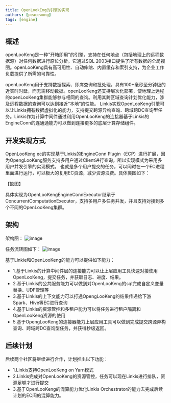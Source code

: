 ```yaml
---
title: OpenLookEng的引擎的实现
authors: [peacewong]
tags: [engine]
---
```


## 概述
openLooKeng是一种"开箱即用"的引擎，支持在任何地点（包括地理上的远程数据源）对任何数据进行原位分析。它通过SQL 2003接口提供了所有数据的全局视图。openLooKeng具有高可用性、自动伸缩、内置缓存和索引支持，为企业工作负载提供了所需的可靠性。

openLooKeng用于支持数据探索、即席查询和批处理，具有100+毫秒至分钟级的近实时时延，而无需移动数据。openLooKeng还支持层次化部署，使地理上远程的openLooKeng集群能够参与相同的查询。利用其跨区域查询计划优化能力，涉及远程数据的查询可以达到接近“本地”的性能。
Linkis实现OpenLooKeng引擎可以让Linkis拥有数据虚拟化的能力，支持提交跨源异构查询、跨域跨DC查询型任务。Linkis作为计算中间件通过利用OpenLooKeng的连接器基于Linkis的EngineConn的连通通能力可以做到连接更多的底层计算存储组件。

## 开发实现方式
OpenLooKeng ec的实现基于Linkis的EngineConn Plugin（ECP）进行扩展，因为OpengLooKeng服务支持多用户通过Client进行查询，所以实现模式为采用多用户并发引擎的实现模式。
也就是多个用户提交的任务，可以同时在一个EC进程里面进行运行，可以极大的复用EC资源，减少资源浪费。具体类图如下：

【缺图】

具体实现为OpenLooKengEngineConnExecutor继承于ConcurrentComputationExecutor，支持多用户多任务并发，并且支持对接到多个不同的OpenLooKeng集群。
## 架构
架构图：
![image](https://user-images.githubusercontent.com/7869972/166736911-c0f50968-3996-40d0-afdf-52b35d4cd71c.png)


任务流转图如下：
  ![image](https://user-images.githubusercontent.com/7869972/166737177-57f8f84a-b16d-44bd-b7cf-a61fc2cc160c.png)

基于Linkie和OpenLooKeng的能力可以提供如下能力：
- 1.基于Linkis的计算中间件层的连接能力可以让上层应用工具快速对接使用OpenLooKeng，提交任务，并获取日志、进度、结果。
- 2.基于Linkis的公共服务能力可以做到对OpenLooKeng的sql完成自定义变量替换、UDF管理等
- 3.基于Linkis的上下文能力可以打通OpengLooKeng的结果传递给下游Spark、Hive等EC进行查询
- 4.基于Linkis的资源管控和多租户能力可以将任务进行租户隔离和OpenLooKeng资源的使用
- 5.基于OpengLooKeng的连接器能力上层应用工具可以做到完成提交跨源异构查询、跨域跨DC查询型任务，并获得秒级返回。

## 后续计划
后续两个社区将继续进行合作，计划推出以下功能：
- 1.Linkis支持OpenLooKeng on Yarn模式
- 2.Linkis完成对OpenLooKeng的资源管控，任务可以现在Linkis进行排队，资源足够才进行提交
- 3.基于OpenLooKeng的混算能力优化Linkis Orchestrator的能力去完成后续计划的EC间的混算能力。
